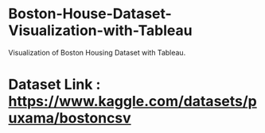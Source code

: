 # Boston-House-Dataset-Visualization-with-Tableau
Visualization of Boston Housing Dataset with Tableau.
# Dataset Link : https://www.kaggle.com/datasets/puxama/bostoncsv
